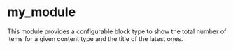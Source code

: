 # my_module

This module provides a configurable block type to show the total number of items for a given content type and the title of the latest ones.

